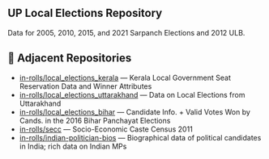 ## UP Local Elections Repository

Data for 2005, 2010, 2015, and 2021 Sarpanch Elections and 2012 ULB. 

## 🔗 Adjacent Repositories

- [in-rolls/local_elections_kerala](https://github.com/in-rolls/local_elections_kerala) — Kerala Local Government Seat Reservation Data and Winner Attributes
- [in-rolls/local_elections_uttarakhand](https://github.com/in-rolls/local_elections_uttarakhand) — Data on Local Elections from Uttarakhand
- [in-rolls/local_elections_bihar](https://github.com/in-rolls/local_elections_bihar) — Candidate Info. + Valid Votes Won by Cands. in the 2016 Bihar Panchayat Elections
- [in-rolls/secc](https://github.com/in-rolls/secc) — Socio-Economic Caste Census 2011
- [in-rolls/indian-politician-bios](https://github.com/in-rolls/indian-politician-bios) — Biographical data of political candidates in India; rich data on Indian MPs
